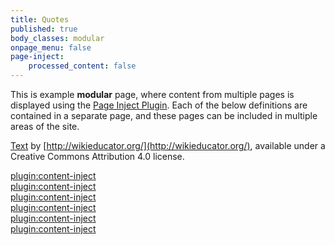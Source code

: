 ```yaml
---
title: Quotes
published: true
body_classes: modular
onpage_menu: false
page-inject:
    processed_content: false
---
```


This is example **modular** page, where content from multiple pages is displayed using the [Page Inject Plugin](https://github.com/getgrav/grav-plugin-page-inject).   Each of the below definitions are contained in a separate page, and these pages can be included in multiple areas of the site.

[Text](http://wikieducator.org/OER_Handbook/educator_version_one/Conclusion/Glossary) by [http://wikieducator.org/](http://wikieducator.org/), available under a Creative Commons Attribution 4.0 license.  

[plugin:content-inject](/modular-page/_cc-by)  
[plugin:content-inject](/modular-page/_cc-by-sa)  
[plugin:content-inject](/modular-page/_cc-by-nc)  
[plugin:content-inject](/modular-page/_cc-by-nc-nd)  
[plugin:content-inject](/modular-page/_cc-by-nc-sa)  
[plugin:content-inject](/modular-page/_cc-by-nd)  
